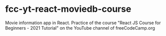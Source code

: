 # fcc-yt-react-moviedb-course
Movie information app in React. Practice of the course "React JS Course for Beginners - 2021 Tutorial" on the YouTube channel of freeCodeCamp.org
